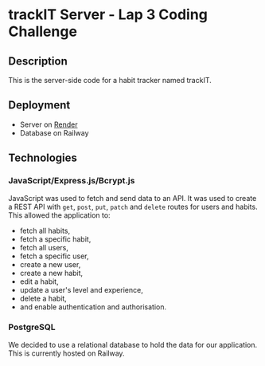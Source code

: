 # trackIT Server - Lap 3 Coding Challenge

## Description

This is the server-side code for a habit tracker named trackIT.

## Deployment

- Server on <a href="https://maulers-server.onrender.com/" target="_blank">Render</a>
- Database on Railway

## Technologies

### JavaScript/Express.js/Bcrypt.js

JavaScript was used to fetch and send data to an API. It was used to create a REST API with `get`, `post`, `put`, `patch` and `delete` routes for users and habits. This allowed the application to:

- fetch all habits,
- fetch a specific habit,
- fetch all users,
- fetch a specific user,
- create a new user,
- create a new habit,
- edit a habit,
- update a user's level and experience,
- delete a habit,
- and enable authentication and authorisation.

### PostgreSQL

We decided to use a relational database to hold the data for our application. This is currently hosted on Railway.
